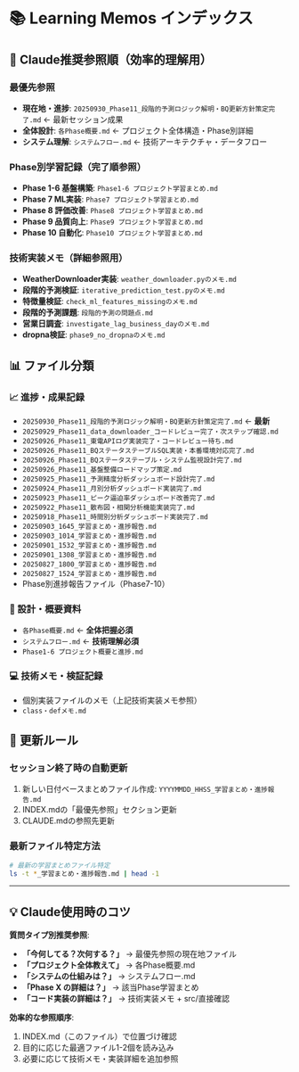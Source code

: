 # 📚 Learning Memos インデックス

## 🎯 Claude推奨参照順（効率的理解用）

### **最優先参照**
- **現在地・進捗**: `20250930_Phase11_段階的予測ロジック解明・BQ更新方針策定完了.md` ← 最新セッション成果
- **全体設計**: `各Phase概要.md` ← プロジェクト全体構造・Phase別詳細
- **システム理解**: `システムフロー.md` ← 技術アーキテクチャ・データフロー

### **Phase別学習記録（完了順参照）**
- **Phase 1-6 基盤構築**: `Phase1-6 プロジェクト学習まとめ.md`
- **Phase 7 ML実装**: `Phase7 プロジェクト学習まとめ.md`
- **Phase 8 評価改善**: `Phase8 プロジェクト学習まとめ.md`
- **Phase 9 品質向上**: `Phase9 プロジェクト学習まとめ.md`
- **Phase 10 自動化**: `Phase10 プロジェクト学習まとめ.md`

### **技術実装メモ（詳細参照用）**
- **WeatherDownloader実装**: `weather_downloader.pyのメモ.md`
- **段階的予測検証**: `iterative_prediction_test.pyのメモ.md`
- **特徴量検証**: `check_ml_features_missingのメモ.md`
- **段階的予測課題**: `段階的予測の問題点.md`
- **営業日調査**: `investigate_lag_business_dayのメモ.md`
- **dropna検証**: `phase9_no_dropnaのメモ.md`

## 📊 ファイル分類

### **📈 進捗・成果記録**
- `20250930_Phase11_段階的予測ロジック解明・BQ更新方針策定完了.md` ← **最新**
- `20250929_Phase11_data_downloader_コードレビュー完了・次ステップ確認.md`
- `20250926_Phase11_東電APIログ実装完了・コードレビュー待ち.md`
- `20250926_Phase11_BQステータステーブルSQL実装・本番環境対応完了.md`
- `20250926_Phase11_BQステータステーブル・システム監視設計完了.md`
- `20250926_Phase11_基盤整備ロードマップ策定.md`
- `20250925_Phase11_予測精度分析ダッシュボード設計完了.md`
- `20250924_Phase11_月別分析ダッシュボード実装完了.md`
- `20250923_Phase11_ピーク逼迫率ダッシュボード改善完了.md`
- `20250922_Phase11_散布図・相関分析機能実装完了.md`
- `20250918_Phase11_時間別分析ダッシュボード実装完了.md`
- `20250903_1645_学習まとめ・進捗報告.md`
- `20250903_1014_学習まとめ・進捗報告.md`
- `20250901_1532_学習まとめ・進捗報告.md`
- `20250901_1308_学習まとめ・進捗報告.md`
- `20250827_1800_学習まとめ・進捗報告.md`
- `20250827_1524_学習まとめ・進捗報告.md`
- Phase別進捗報告ファイル（Phase7-10）

### **🎯 設計・概要資料**
- `各Phase概要.md` ← **全体把握必須**
- `システムフロー.md` ← **技術理解必須**
- `Phase1-6 プロジェクト概要と進捗.md`

### **💻 技術メモ・検証記録**
- 個別実装ファイルのメモ（上記技術実装メモ参照）
- `class・defメモ.md`

## 🔄 更新ルール

### **セッション終了時の自動更新**
1. 新しい日付ベースまとめファイル作成: `YYYYMMDD_HHSS_学習まとめ・進捗報告.md`
2. INDEX.mdの「最優先参照」セクション更新
3. CLAUDE.mdの参照先更新

### **最新ファイル特定方法**
```bash
# 最新の学習まとめファイル特定
ls -t *_学習まとめ・進捗報告.md | head -1
```

---

## 💡 Claude使用時のコツ

**質問タイプ別推奨参照**:
- **「今何してる？次何する？」** → 最優先参照の現在地ファイル
- **「プロジェクト全体教えて」** → 各Phase概要.md
- **「システムの仕組みは？」** → システムフロー.md  
- **「Phase X の詳細は？」** → 該当Phase学習まとめ
- **「コード実装の詳細は？」** → 技術実装メモ + src/直接確認

**効率的な参照順序**:
1. INDEX.md（このファイル）で位置づけ確認
2. 目的に応じた最適ファイル1-2個を読み込み
3. 必要に応じて技術メモ・実装詳細を追加参照